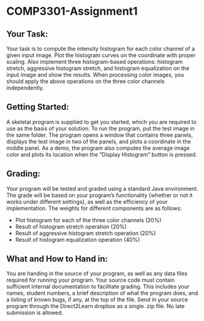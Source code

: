 # COMP3301-Assignment1

## Your Task:
Your task is to compute the intensity histogram for each color channel of a given input image. Plot the histogram curves on the coordinate with proper scaling. Also implement three histogram-based operations: histogram stretch, aggressive histogram stretch, and histogram equalization on the input image and show the results. When processing color images, you should apply the above operations on the three color channels independently.

## Getting Started:
A skeletal program is supplied to get you started, which you are required to use as the basis of your solution. To run the program, put the test image in the same folder. The program opens a window that contains three panels, displays the test image in two of the panels, and plots a coordinate in the middle panel. As a demo, the program also computes the average image color and plots its location when the “Display Histogram” button is pressed.

## Grading:
Your program will be tested and graded using a standard Java environment. The grade will be based on your program’s functionality (whether or not it works under different settings), as well as the efficiency of your implementation. The weights for different components are as follows:
* Plot histogram for each of the three color channels (20%)
* Result of histogram stretch operation (20%)
* Result of aggressive histogram stretch operation (20%)
* Result of histogram equalization operation (40%)

## What and How to Hand in:
You are handing in the source of your program, as well as any data files required for running your program. Your source code must contain sufficient internal documentation to facilitate grading. This includes your names, student numbers, a brief description of what the program does, and a listing of known bugs, if any, at the top of the file. Send in your source program through the Direct2Learn dropbox as a single .zip file. No late submission is allowed.
